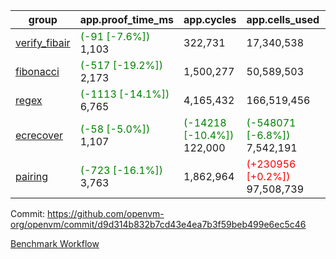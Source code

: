 | group | app.proof_time_ms | app.cycles | app.cells_used | leaf.proof_time_ms | leaf.cycles | leaf.cells_used |
| -- | -- | -- | -- | -- | -- | -- |
| [verify_fibair](https://github.com/openvm-org/openvm/blob/benchmark-results/benchmarks-pr/1765/verify_fibair-d9d314b832b7cd43e4ea7b3f59beb499e6ec5c46.md) |<span style='color: green'>(-91 [-7.6%])</span> 1,103 |  322,731 |  17,340,538 |- | - | - |
| [fibonacci](https://github.com/openvm-org/openvm/blob/benchmark-results/benchmarks-pr/1765/fibonacci-d9d314b832b7cd43e4ea7b3f59beb499e6ec5c46.md) |<span style='color: green'>(-517 [-19.2%])</span> 2,173 |  1,500,277 |  50,589,503 |- | - | - |
| [regex](https://github.com/openvm-org/openvm/blob/benchmark-results/benchmarks-pr/1765/regex-d9d314b832b7cd43e4ea7b3f59beb499e6ec5c46.md) |<span style='color: green'>(-1113 [-14.1%])</span> 6,765 |  4,165,432 |  166,519,456 |- | - | - |
| [ecrecover](https://github.com/openvm-org/openvm/blob/benchmark-results/benchmarks-pr/1765/ecrecover-d9d314b832b7cd43e4ea7b3f59beb499e6ec5c46.md) |<span style='color: green'>(-58 [-5.0%])</span> 1,107 | <span style='color: green'>(-14218 [-10.4%])</span> 122,000 | <span style='color: green'>(-548071 [-6.8%])</span> 7,542,191 |- | - | - |
| [pairing](https://github.com/openvm-org/openvm/blob/benchmark-results/benchmarks-pr/1765/pairing-d9d314b832b7cd43e4ea7b3f59beb499e6ec5c46.md) |<span style='color: green'>(-723 [-16.1%])</span> 3,763 |  1,862,964 | <span style='color: red'>(+230956 [+0.2%])</span> 97,508,739 |- | - | - |


Commit: https://github.com/openvm-org/openvm/commit/d9d314b832b7cd43e4ea7b3f59beb499e6ec5c46

[Benchmark Workflow](https://github.com/openvm-org/openvm/actions/runs/15767041373)
